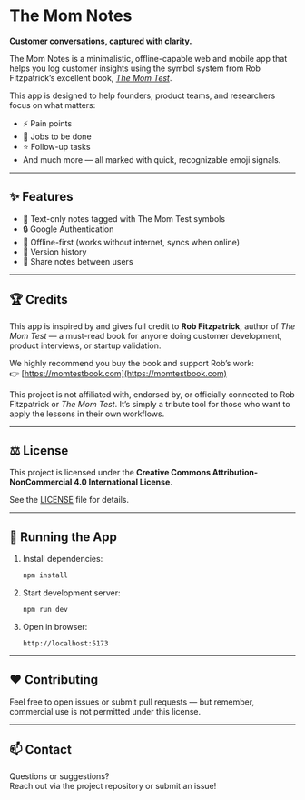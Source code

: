 # The Mom Notes

**Customer conversations, captured with clarity.**

The Mom Notes is a minimalistic, offline-capable web and mobile app that helps you log customer insights using the symbol system from Rob Fitzpatrick’s excellent book, [*The Mom Test*](https://momtestbook.com/).  

This app is designed to help founders, product teams, and researchers focus on what matters:  
- ⚡ Pain points  
- 🥅 Jobs to be done  
- ⭐ Follow-up tasks  
- And much more — all marked with quick, recognizable emoji signals.

---

## ✨ Features

- 📝 Text-only notes tagged with The Mom Test symbols  
- 🔒 Google Authentication  
- 📶 Offline-first (works without internet, syncs when online)  
- 📜 Version history  
- 🤝 Share notes between users

---

## 🏆 Credits

This app is inspired by and gives full credit to **Rob Fitzpatrick**, author of *The Mom Test* — a must-read book for anyone doing customer development, product interviews, or startup validation.

We highly recommend you buy the book and support Rob’s work:  
👉 [https://momtestbook.com](https://momtestbook.com)

This project is not affiliated with, endorsed by, or officially connected to Rob Fitzpatrick or *The Mom Test*. It’s simply a tribute tool for those who want to apply the lessons in their own workflows.

---

## ⚖️ License

This project is licensed under the **Creative Commons Attribution-NonCommercial 4.0 International License**.

See the [LICENSE](LICENSE) file for details.

---

## 🚀 Running the App

1. Install dependencies:
    ```bash
    npm install
    ```
2. Start development server:
    ```bash
    npm run dev
    ```
3. Open in browser:
    ```
    http://localhost:5173
    ```

---

## ❤️ Contributing

Feel free to open issues or submit pull requests — but remember, commercial use is not permitted under this license.

---

## 📫 Contact

Questions or suggestions?  
Reach out via the project repository or submit an issue!
